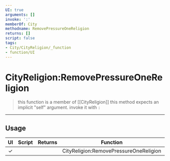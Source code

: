 ```yaml
---
UI: true
arguments: []
invoke: ':'
memberOf: City
methodname: RemovePressureOneReligion
returns: []
script: false
tags:
- City/CityReligion/_function
- function/UI
---
```

# CityReligion:RemovePressureOneReligion
> this function is a member of [[CityReligion]]
> this method expects an implicit "self" argument. invoke it with `:`
-----
## Usage
|  UI | Script | Returns | Function | Arguments |
|:---:|:------:|-------:|:--------:|:---------|
|✓| ||CityReligion:RemovePressureOneReligion||
